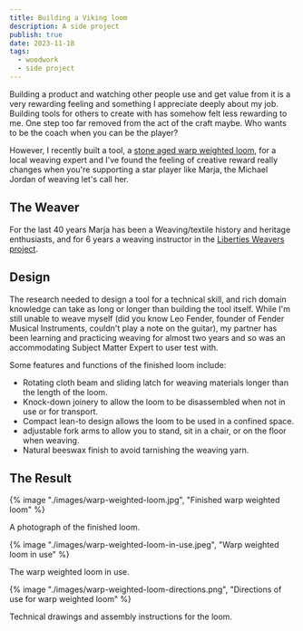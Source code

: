 ```yaml
---
title: Building a Viking loom
description: A side project
publish: true
date: 2023-11-18
tags:
  - woodwork
  - side project
---
```


Building a product and watching other people use and get value from it is a very rewarding feeling and something I appreciate deeply about my job.
Building tools for others to create with has somehow felt less rewarding to me. One step too far removed from the act of the craft maybe. Who wants to be the coach when you can be the player?

However, I recently built a tool, a [stone aged warp weighted loom](https://en.wikipedia.org/wiki/Warp-weighted_loom), for a local weaving expert and I've found the feeling of creative reward really changes when you're supporting a star player like Marja, the Michael Jordan of weaving let's call her.

## The Weaver

For the last 40 years Marja has been a Weaving/textile history and heritage enthusiasts, and for 6 years a weaving instructor in the [Liberties Weavers project](https://www.thelibertiesweavers.ie/about).

## Design

The research needed to design a tool for a technical skill, and rich domain knowledge can take as long or longer than building the tool itself. While I'm still unable to weave myself (did you know Leo Fender, founder of Fender Musical Instruments, couldn't play a note on the guitar), my partner has been learning and practicing weaving for almost two years and so was an accommodating Subject Matter Expert to user test with.

Some features and functions of the finished loom include:

- Rotating cloth beam and sliding latch for weaving materials longer than the length of the loom.
- Knock-down joinery to allow the loom to be disassembled when not in use or for transport.
- Compact lean-to design allows the loom to be used in a confined space.
- adjustable fork arms to allow you to stand, sit in a chair, or on the floor when weaving.
- Natural beeswax finish to avoid tarnishing the weaving yarn.

## The Result

{% image "./images/warp-weighted-loom.jpg", "Finished warp weighted loom" %}

<figcaption>
A photograph of the finished loom.
</figcaption>

{% image "./images/warp-weighted-loom-in-use.jpeg", "Warp weighted loom in use" %}

<figcaption>
The warp weighted loom in use.
</figcaption>

{% image "./images/warp-weighted-loom-directions.png", "Directions of use for warp weighted loom" %}

<figcaption>
Technical drawings and assembly instructions for the loom.
</figcaption>
